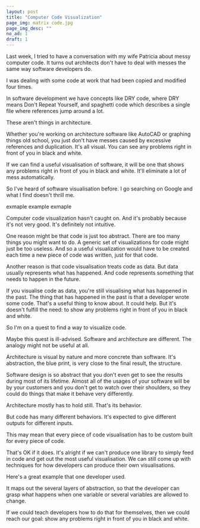 ```yaml
---
layout: post
title: "Computer Code Visualization"
page_img: matrix code.jpg
page_img_desc: ""
no_ad: 1
draft: 1
---
```


Last week, I tried to have a conversation with my wife Patricia about messy computer code. It turns out architects don't have to deal with messes the same way software developers do.

I was dealing with some code at work that had been copied and modified four times.

In software development we have concepts like DRY code, where DRY means Don't Repeat Yourself, and spaghetti code which describes a single file where references jump around a lot.

These aren't things in architecture.

Whether you're working on architecture software like AutoCAD or graphing things old school, you just don't have messes caused by excessive references and duplication. It's all visual. You can see any problems right in front of you in black and white.

If we can find a useful visualisation of software, it will be one that shows any problems right in front of you in black and white. It'll eliminate a lot of mess automatically.

So I've heard of software visualisation before. I go searching on Google and what I find doesn't thrill me.

exmaple example exmaple

Computer code visualization hasn't caught on. And it's probably because it's not very good. It's definitely not intuitive.

One reason might be that code is just too abstract. There are too many things you might want to do. A generic set of visualizations for code might just be too useless. And so a useful visualization would have to be created each time a new piece of code was written, just for that code.

Another reason is that code visualisation treats code as data. But data usually represents what has happened. And code represents something that needs to happen in the future.

If you visualise code as data, you're still visualising what has happened in the past. The thing that has happened in the past is that a developer wrote some code. That's a useful thing to know about. It could help. But it's doesn't fulfill the need: to show any problems right in front of you in black and white.

So I'm on a quest to find a way to visualize code.

Maybe this quest is ill-advised. Software and architecture are different. The analogy might not be useful at all.

Architecture is visual by nature and more concrete than software. It's abstraction, the blue print, is very close to the final result, the structure.

Software design is so abstract that you don't even get to see the results during most of its lifetime. Almost all of the usages of your software will be by your customers and you don't get to watch over their shoulders, so they could do things that make it behave very differently.

Architecture mostly has to hold still. That's its behavior.

But code has many different behaviors. It's expected to give different outputs for different inputs.

This may mean that every piece of code visualisation has to be custom built for every piece of code.

That's OK if it does. It's alright if we can't produce one library to simply feed in code and get out the most useful visualisation. We can still come up with techniques for how developers can produce their own visualisations.

Here's a great example that one developer used. <Car example>

It maps out the several layers of abstraction, so that the developer can grasp what happens when one variable or several variables are allowed to change.

If we could teach developers how to do that for themselves, then we could reach our goal: show any problems right in front of you in black and white.

